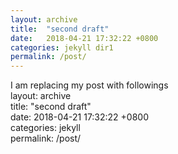 ```yaml
---
layout: archive
title:  "second draft"
date:   2018-04-21 17:32:22 +0800
categories: jekyll dir1
permalink: /post/
---
```

I am replacing my post with followings<br>
layout: archive<br>
title:  "second draft"<br>
date:   2018-04-21 17:32:22 +0800<br>
categories: jekyll <br>
permalink: /post/